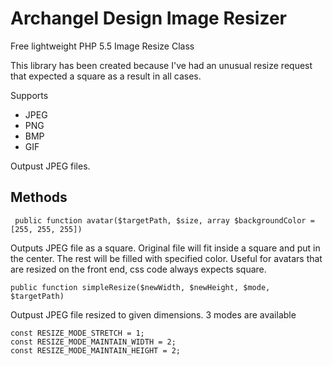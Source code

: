 # Archangel Design Image Resizer
Free lightweight PHP 5.5 Image Resize Class

This library has been created because I've had an unusual resize request that expected a square as a result in all cases. 

Supports
  - JPEG
  - PNG
  - BMP
  - GIF

Outpust JPEG files.

## Methods

     public function avatar($targetPath, $size, array $backgroundColor = [255, 255, 255])

Outputs JPEG file as a square. Original file will fit inside a square and put in the center. The rest will be filled with specified color. Useful for avatars that are resized on the front end, css code always expects square.

    public function simpleResize($newWidth, $newHeight, $mode, $targetPath)
    
Outpust JPEG file resized to given dimensions. 3 modes are available

    const RESIZE_MODE_STRETCH = 1;
    const RESIZE_MODE_MAINTAIN_WIDTH = 2;
    const RESIZE_MODE_MAINTAIN_HEIGHT = 2;
    
    
